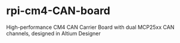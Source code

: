 # rpi-cm4-CAN-board
High-performance CM4 CAN Carrier Board with dual MCP25xx CAN channels, designed in Altium Designer

